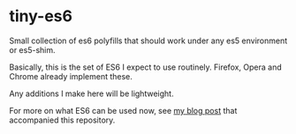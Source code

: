 # tiny-es6
Small collection of es6 polyfills that should work under any es5 environment or es5-shim.

Basically, this is the set of ES6 I expect to use routinely. Firefox, Opera and Chrome already
implement these.

Any additions I make here will be lightweight.

For more on what ES6 can be used now, see
[my blog post](http://codersnext.com/es6-features-you-can-use-now/)
that accompanied this repository.
